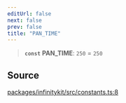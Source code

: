 ```yaml
---
editUrl: false
next: false
prev: false
title: "PAN_TIME"
---
```


> **`const`** **PAN\_TIME**: `250` = `250`

## Source

[packages/infinitykit/src/constants.ts:8](https://github.com/nodenogg-in/alpha-p2p/blob/d78065f/packages/infinitykit/src/constants.ts#L8)

